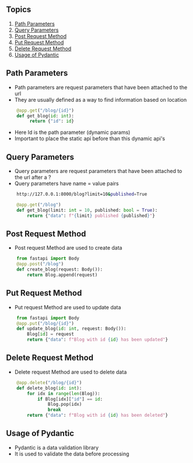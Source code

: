 ## Topics
1. [Path Parameters](#path-parameters)
2. [Query Parameters](#query-parameters)
3. [Post Request Method](#post-request-method)
4. [Put Request Method](#put-request-method)
5. [Delete Request Method](#delete-request-method)
6. [Usage of Pydantic](#usage-of-pydantic)


## Path Parameters
- Path parameters are request parameters that have been attached to the url
- They are usually defined as a way to find information based on location
```python
    @app.get("/blog/{id}")
    def get_blog(id: int):
         return {"id": id}
```
- Here Id is the path parameter (dynamic params)
- Important to place the static api before than this dynamic api's

## Query Parameters
- Query parameters are request parameters that have been attached to the url after a ?
- Query parameters have name = value pairs
```bash
    http://127.0.0.1:8000/blog?limit=10&published=True 
```
```python
    @app.get("/blog")
    def get_blog(limit: int = 10, published: bool = True):
        return {"data": f"{limit} published {published}"}
```

## Post Request Method
- Post request Method are used to create data
```python
    from fastapi import Body
    @app.post("/blog")
    def create_blog(request: Body()):
        return Blog.append(request)
```

## Put Request Method
- Put request Method are used to update data
```python
    from fastapi import Body
    @app.put("/blog/{id}")
    def update_blog(id: int, request: Body()):
        Blog[id] = request
        return {"data": f"Blog with id {id} has been updated"}
```

## Delete Request Method
- Delete request Method are used to delete data
```python
    @app.delete("/blog/{id}")
    def delete_blog(id: int):
        for idx in range(len(Blog)):
            if Blog[idx]["id"] == id:
                Blog.pop(idx)
                break
        return {"data": f"Blog with id {id} has been deleted"}
```

## Usage of Pydantic
- Pydantic is a data validation library
- It is used to validate the data before processing
